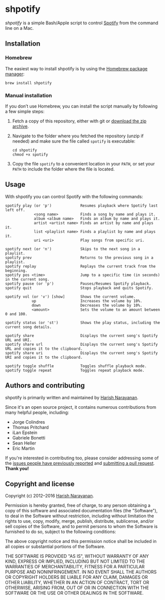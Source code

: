 # shpotify

*shpotify* is a simple Bash/Apple script to control
 [Spotify](https://www.spotify.com) from the command line on a Mac.

## Installation

### Homebrew

The easiest way to install shpotify is by using the [Homebrew package
manager](http://brew.sh):

````
brew install shpotify
````

### Manual installation

If you don’t use Homebrew, you can install the script manually by
following a few simple steps:

1. Fetch a copy of this repository, either with git or [download the
   zip archive](https://github.com/hnarayanan/shpotify/archive/master.zip).

2. Navigate to the folder where you fetched the repository (unzip if
   needed) and make sure the file called `spotify` is executable:
   ````
   cd shpotify
   chmod +x spotify
   ````

3. Copy the file `spotify` to a convenient location in your `PATH`, or
   set your `PATH` to include the folder where the file is located.

## Usage

With shpotify you can control Spotify with the following commands:
````
spotify play (or 'p')             Resumes playback where Spotify last left off.
             <song name>          Finds a song by name and plays it.
             album <album name>   Finds an album by name and plays it.
             artist <artist name> Finds an artist by name and plays it.
             list <playlist name> Finds a playlist by name and plays it.
             uri <uri>            Play songs from specific uri.

spotify next (or 'n')             Skips to the next song in a playlist.
spotify prev                      Returns to the previous song in a playlist.
spotify replay                    Replays the current track from the beginning.
spotify pos <time>                Jump to a specific time (in seconds) in the current song.
spotify pause (or 'p')            Pauses/Resumes Spotify playback.
spotify quit                      Stops playback and quits Spotify.

spotify vol (or 'v') [show]       Shows the current volume.
            up                    Increases the volume by 10%.
            down                  Decreases the volume by 10%.
            <amount>              Sets the volume to an amount between 0 and 100.

spotify status (or 'st')          Shows the play status, including the current song details.

spotify share                     Displays the current song's Spotify URL and URI.
spotify share url                 Displays the current song's Spotify URL and copies it to the clipboard.
spotify share uri                 Displays the current song's Spotify URI and copies it to the clipboard.

spotify toggle shuffle            Toggles shuffle playback mode.
spotify toggle repeat             Toggles repeat playback mode.
````

## Authors and contributing

shpotify is primarily written and maintained by [Harish
Narayanan](https://harishnarayanan.org).

Since it's an open source project, it contains numerous contributions
from many helpful people, including:

* Jorge Colindres
* Thomas Pritchard
* iLan Epstein
* Gabriele Bonetti
* Sean Heller
* Eric Martin

If you're interested in contributing too, please consider addressing
some of the [issues people have previously
reported](https://github.com/hnarayanan/shpotify/issues) and
[submitting a pull
request](https://help.github.com/articles/using-pull-requests/). **Thank
you!**

## Copyright and license

Copyright (c) 2012–2016 [Harish Narayanan](https://harishnarayanan.org).

Permission is hereby granted, free of charge, to any person obtaining a copy
of this software and associated documentation files (the "Software"), to deal
in the Software without restriction, including without limitation the rights
to use, copy, modify, merge, publish, distribute, sublicense, and/or sell
copies of the Software, and to permit persons to whom the Software is
furnished to do so, subject to the following conditions:

The above copyright notice and this permission notice shall be included in
all copies or substantial portions of the Software.

THE SOFTWARE IS PROVIDED "AS IS", WITHOUT WARRANTY OF ANY KIND, EXPRESS OR
IMPLIED, INCLUDING BUT NOT LIMITED TO THE WARRANTIES OF MERCHANTABILITY,
FITNESS FOR A PARTICULAR PURPOSE AND NONINFRINGEMENT. IN NO EVENT SHALL THE
AUTHORS OR COPYRIGHT HOLDERS BE LIABLE FOR ANY CLAIM, DAMAGES OR OTHER
LIABILITY, WHETHER IN AN ACTION OF CONTRACT, TORT OR OTHERWISE, ARISING FROM,
OUT OF OR IN CONNECTION WITH THE SOFTWARE OR THE USE OR OTHER DEALINGS IN
THE SOFTWARE.
